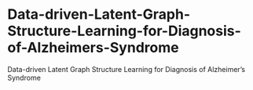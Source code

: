 # Data-driven-Latent-Graph-Structure-Learning-for-Diagnosis-of-Alzheimers-Syndrome
Data-driven Latent Graph Structure Learning for Diagnosis of Alzheimer’s Syndrome
